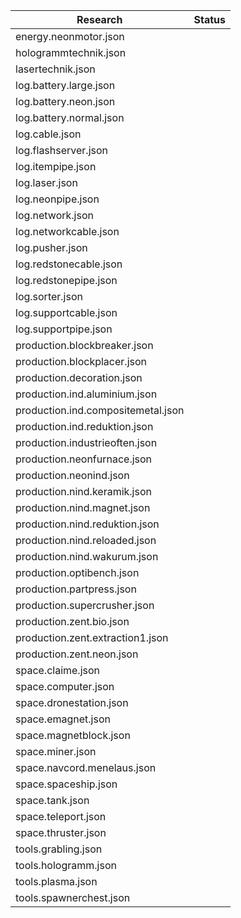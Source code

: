 Research  | Status
--------- | ------
energy.neonmotor.json |
hologrammtechnik.json |
lasertechnik.json |
log.battery.large.json |
log.battery.neon.json |
log.battery.normal.json |
log.cable.json |
log.flashserver.json |
log.itempipe.json |
log.laser.json |
log.neonpipe.json |
log.network.json |
log.networkcable.json |
log.pusher.json |
log.redstonecable.json |
log.redstonepipe.json |
log.sorter.json |
log.supportcable.json |
log.supportpipe.json |
production.blockbreaker.json |
production.blockplacer.json |
production.decoration.json |
production.ind.aluminium.json |
production.ind.compositemetal.json |
production.ind.reduktion.json |
production.industrieoften.json |
production.neonfurnace.json |
production.neonind.json |
production.nind.keramik.json |
production.nind.magnet.json |
production.nind.reduktion.json |
production.nind.reloaded.json |
production.nind.wakurum.json |
production.optibench.json |
production.partpress.json |
production.supercrusher.json |
production.zent.bio.json |
production.zent.extraction1.json |
production.zent.neon.json |
space.claime.json |
space.computer.json |
space.dronestation.json |
space.emagnet.json |
space.magnetblock.json |
space.miner.json |
space.navcord.menelaus.json |
space.spaceship.json |
space.tank.json |
space.teleport.json |
space.thruster.json |
tools.grabling.json |
tools.hologramm.json |
tools.plasma.json |
tools.spawnerchest.json |
